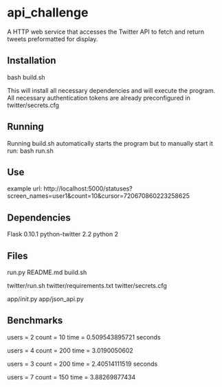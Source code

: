 api_challenge
=========

A HTTP web service that accesses the Twitter API to fetch and return tweets preformatted for display. 

Installation
------------

bash build.sh

This will install all necessary dependencies and will execute the program. All necessary authentication tokens are already preconfigured in twitter/secrets.cfg

Running
-----------

Running build.sh automatically starts the program but to manually start it run:
bash run.sh


Use
-------------
example url:
http://localhost:5000/statuses?screen_names=user1&count=10&cursor=720670860223258625


Dependencies
-------------
Flask 0.10.1
python-twitter 2.2
python 2

Files
------------

run.py
README.md
build.sh

twitter/run.sh
twitter/requirements.txt
twitter/secrets.cfg

app/_init_.py
app/json_api.py


Benchmarks
--------------

users = 2
count = 10
time = 0.509543895721 seconds

users = 4 
count = 200
time = 3.0190050602

users = 3
count = 200
time = 2.40514111519 seconds

users = 7
count = 150
time = 3.88269877434

